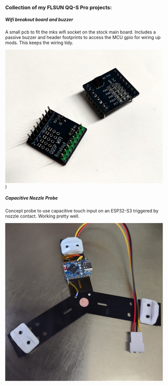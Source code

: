 ### Collection of my FLSUN QQ-S Pro projects:

##### Wifi breakout board and buzzer

A small pcb to fit the mks wifi socket on the stock main board.  Includes a passive buzzer and header footprints to access the MCU gpio for wiring up mods.  This keeps the wiring tidy.

![](https://github.com/mulcmu/qqsp/blob/25d57f52e74a6d0f5650521cb385f3e7d77a0f23/mks_wifi_breakout/qqsp%20wifi.jpg))

##### Capacitive Nozzle Probe

Concept probe to use capacitive touch input on an ESP32-S3 triggered by nozzle contact.  Working pretty well.

![](https://github.com/mulcmu/qqsp/blob/2c5b69ebb6ece02848975deaf4fd9354e05e1f7f/Capacitive%20Nozzle%20Probe/cap%20probe%20with%20clips.jpg)
